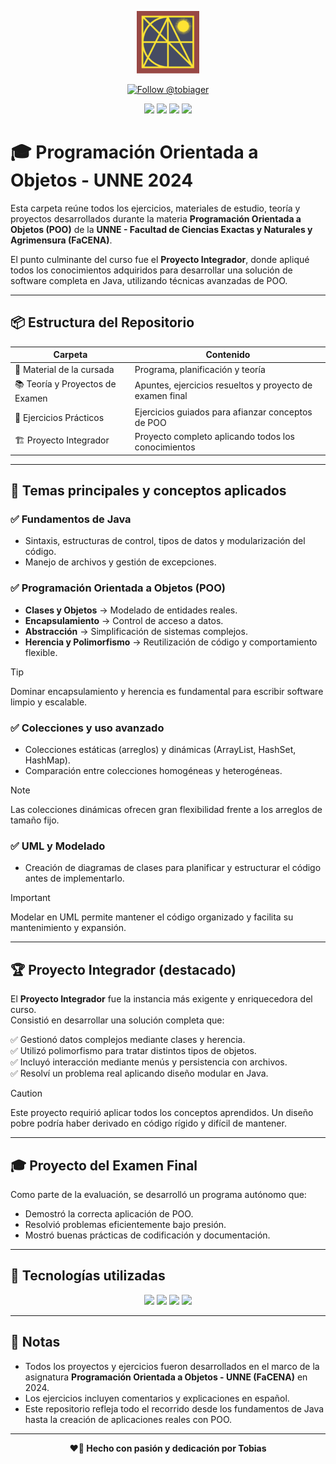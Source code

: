 <p align="center">
  <img src="./assets/facena.png" alt="Logo de FACENA" width="100"/>
</p>


<p align="center">
  <a href="https://github.com/tobiager">
    <img src="https://img.shields.io/github/followers/tobiager?label=Follow%20@tobiager&style=social" alt="Follow @tobiager" />
  </a>
</p>

<p align="center">
  <img src="https://img.shields.io/badge/Java-ED8B00?style=for-the-badge&logo=java&logoColor=white"/>
  <img src="https://img.shields.io/badge/UNNE-Informática-blue?style=for-the-badge"/>
  <img src="https://img.shields.io/badge/Estado-Completado-brightgreen?style=for-the-badge"/>
  <img src="https://img.shields.io/badge/Cursada-2024-blue?style=for-the-badge"/>
</p>

# 🎓 Programación Orientada a Objetos - UNNE 2024

Esta carpeta reúne todos los ejercicios, materiales de estudio, teoría y proyectos desarrollados durante la materia **Programación Orientada a Objetos (POO)** de la **UNNE - Facultad de Ciencias Exactas y Naturales y Agrimensura (FaCENA)**.

El punto culminante del curso fue el **Proyecto Integrador**, donde apliqué todos los conocimientos adquiridos para desarrollar una solución de software completa en Java, utilizando técnicas avanzadas de POO.

---

## 📦 Estructura del Repositorio

| Carpeta | Contenido |
| ------- | --------- |
| 📖 Material de la cursada | Programa, planificación y teoría |
| 📚 Teoría y Proyectos de Examen | Apuntes, ejercicios resueltos y proyecto de examen final |
| 🧰 Ejercicios Prácticos | Ejercicios guiados para afianzar conceptos de POO |
| 🏗️ Proyecto Integrador | Proyecto completo aplicando todos los conocimientos |

---

## 🚀 Temas principales y conceptos aplicados

### ✅ Fundamentos de Java
- Sintaxis, estructuras de control, tipos de datos y modularización del código.
- Manejo de archivos y gestión de excepciones.

### ✅ Programación Orientada a Objetos (POO)
- **Clases y Objetos** → Modelado de entidades reales.
- **Encapsulamiento** → Control de acceso a datos.
- **Abstracción** → Simplificación de sistemas complejos.
- **Herencia y Polimorfismo** → Reutilización de código y comportamiento flexible.

> [!TIP]
> Dominar encapsulamiento y herencia es fundamental para escribir software limpio y escalable.

### ✅ Colecciones y uso avanzado
- Colecciones estáticas (arreglos) y dinámicas (ArrayList, HashSet, HashMap).
- Comparación entre colecciones homogéneas y heterogéneas.

> [!NOTE]
> Las colecciones dinámicas ofrecen gran flexibilidad frente a los arreglos de tamaño fijo.

### ✅ UML y Modelado
- Creación de diagramas de clases para planificar y estructurar el código antes de implementarlo.

> [!IMPORTANT]
> Modelar en UML permite mantener el código organizado y facilita su mantenimiento y expansión.

---

## 🏆 Proyecto Integrador (destacado)

El **Proyecto Integrador** fue la instancia más exigente y enriquecedora del curso.  
Consistió en desarrollar una solución completa que:

✅ Gestionó datos complejos mediante clases y herencia.  
✅ Utilizó polimorfismo para tratar distintos tipos de objetos.  
✅ Incluyó interacción mediante menús y persistencia con archivos.  
✅ Resolví un problema real aplicando diseño modular en Java.

> [!CAUTION]
> Este proyecto requirió aplicar todos los conceptos aprendidos. Un diseño pobre podría haber derivado en código rígido y difícil de mantener.

---

## 🎓 Proyecto del Examen Final

Como parte de la evaluación, se desarrolló un programa autónomo que:

- Demostró la correcta aplicación de POO.
- Resolvió problemas eficientemente bajo presión.
- Mostró buenas prácticas de codificación y documentación.

---

## 🧰 Tecnologías utilizadas

<p align="center">
  <img src="https://img.shields.io/badge/Java-ED8B00?style=for-the-badge&logo=java&logoColor=white"/>
  <img src="https://img.shields.io/badge/Entornos-IDEA%2C%20NetBeans%2C%20VSCode-blue?style=for-the-badge"/>
  <img src="https://img.shields.io/badge/Git-181717?style=for-the-badge&logo=git&logoColor=white"/>
  <img src="https://img.shields.io/badge/Markdown-000000?style=for-the-badge&logo=markdown&logoColor=white"/>
</p>

---

## 📌 Notas

- Todos los proyectos y ejercicios fueron desarrollados en el marco de la asignatura **Programación Orientada a Objetos - UNNE (FaCENA)** en 2024.
- Los ejercicios incluyen comentarios y explicaciones en español.
- Este repositorio refleja todo el recorrido desde los fundamentos de Java hasta la creación de aplicaciones reales con POO.

---

<p align="center"><b>❤️🐔 Hecho con pasión y dedicación por Tobias</b></p>
